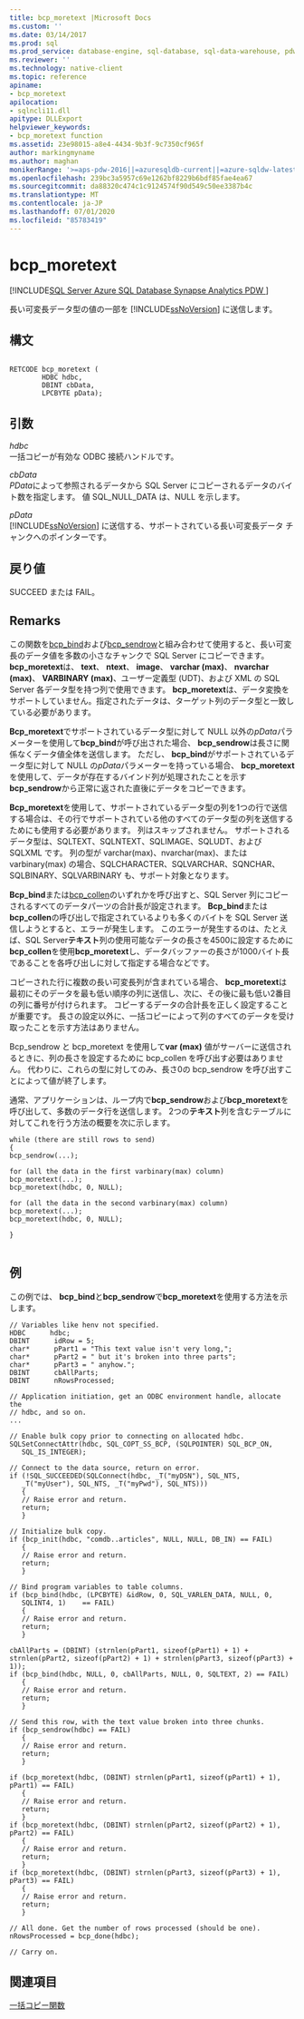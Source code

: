 ```yaml
---
title: bcp_moretext |Microsoft Docs
ms.custom: ''
ms.date: 03/14/2017
ms.prod: sql
ms.prod_service: database-engine, sql-database, sql-data-warehouse, pdw
ms.reviewer: ''
ms.technology: native-client
ms.topic: reference
apiname:
- bcp_moretext
apilocation:
- sqlncli11.dll
apitype: DLLExport
helpviewer_keywords:
- bcp_moretext function
ms.assetid: 23e98015-a8e4-4434-9b3f-9c7350cf965f
author: markingmyname
ms.author: maghan
monikerRange: '>=aps-pdw-2016||=azuresqldb-current||=azure-sqldw-latest||>=sql-server-2016||=sqlallproducts-allversions||>=sql-server-linux-2017||=azuresqldb-mi-current'
ms.openlocfilehash: 239bc3a5957c69e1262bf8229b6bdf85fae4ea67
ms.sourcegitcommit: da88320c474c1c9124574f90d549c50ee3387b4c
ms.translationtype: MT
ms.contentlocale: ja-JP
ms.lasthandoff: 07/01/2020
ms.locfileid: "85783419"
---
```

# <a name="bcp_moretext"></a>bcp_moretext
[!INCLUDE[SQL Server Azure SQL Database Synapse Analytics PDW ](../../includes/applies-to-version/sql-asdb-asdbmi-asdw-pdw.md)]

  長い可変長データ型の値の一部を [!INCLUDE[ssNoVersion](../../includes/ssnoversion-md.md)] に送信します。  
  
## <a name="syntax"></a>構文  
  
```  
  
RETCODE bcp_moretext (  
        HDBC hdbc,  
        DBINT cbData,  
        LPCBYTE pData);  
```  
  
## <a name="arguments"></a>引数  
 *hdbc*  
 一括コピーが有効な ODBC 接続ハンドルです。  
  
 *cbData*  
 *PData*によって参照されるデータから SQL Server にコピーされるデータのバイト数を指定します。 値 SQL_NULL_DATA は、NULL を示します。  
  
 *pData*  
 [!INCLUDE[ssNoVersion](../../includes/ssnoversion-md.md)] に送信する、サポートされている長い可変長データ チャンクへのポインターです。  
  
## <a name="returns"></a>戻り値  
 SUCCEED または FAIL。  
  
## <a name="remarks"></a>Remarks  
 この関数を[bcp_bind](../../relational-databases/native-client-odbc-extensions-bulk-copy-functions/bcp-bind.md)および[bcp_sendrow](../../relational-databases/native-client-odbc-extensions-bulk-copy-functions/bcp-sendrow.md)と組み合わせて使用すると、長い可変長のデータ値を多数の小さなチャンクで SQL Server にコピーできます。 **bcp_moretext**は、 **text**、 **ntext**、 **image**、 **varchar (max)**、 **nvarchar (max)**、 **VARBINARY (max)**、ユーザー定義型 (UDT)、および XML の SQL Server 各データ型を持つ列で使用できます。 **bcp_moretext**は、データ変換をサポートしていません。指定されたデータは、ターゲット列のデータ型と一致している必要があります。  
  
 **Bcp_moretext**でサポートされているデータ型に対して NULL 以外の*pData*パラメーターを使用して**bcp_bind**が呼び出された場合、 **bcp_sendrow**は長さに関係なくデータ値全体を送信します。 ただし、 **bcp_bind**がサポートされているデータ型に対して NULL の*pData*パラメーターを持っている場合、 **bcp_moretext**を使用して、データが存在するバインド列が処理されたことを示す**bcp_sendrow**から正常に返された直後にデータをコピーできます。  
  
 **Bcp_moretext**を使用して、サポートされているデータ型の列を1つの行で送信する場合は、その行でサポートされている他のすべてのデータ型の列を送信するためにも使用する必要があります。 列はスキップされません。 サポートされるデータ型は、SQLTEXT、SQLNTEXT、SQLIMAGE、SQLUDT、および SQLXML です。 列の型が varchar(max)、nvarchar(max)、または varbinary(max) の場合、SQLCHARACTER、SQLVARCHAR、SQNCHAR、SQLBINARY、SQLVARBINARY も、サポート対象となります。  
  
 **Bcp_bind**または[bcp_collen](../../relational-databases/native-client-odbc-extensions-bulk-copy-functions/bcp-collen.md)のいずれかを呼び出すと、SQL Server 列にコピーされるすべてのデータパーツの合計長が設定されます。 **Bcp_bind**または**bcp_collen**の呼び出しで指定されているよりも多くのバイトを SQL Server 送信しようとすると、エラーが発生します。 このエラーが発生するのは、たとえば、SQL Server**テキスト**列の使用可能なデータの長さを4500に設定するために**bcp_collen**を使用**bcp_moretext**し、データバッファーの長さが1000バイト長であることを各呼び出しに対して指定する場合などです。  
  
 コピーされた行に複数の長い可変長列が含まれている場合、 **bcp_moretext**は最初にそのデータを最も低い順序の列に送信し、次に、その後に最も低い2番目の列に番号が付けられます。 コピーするデータの合計長を正しく設定することが重要です。 長さの設定以外に、一括コピーによって列のすべてのデータを受け取ったことを示す方法はありません。  
  
 Bcp_sendrow と bcp_moretext を使用して**var (max)** 値がサーバーに送信されるときに、列の長さを設定するために bcp_collen を呼び出す必要はありません。 代わりに、これらの型に対してのみ、長さ0の bcp_sendrow を呼び出すことによって値が終了します。  
  
 通常、アプリケーションは、ループ内で**bcp_sendrow**および**bcp_moretext**を呼び出して、多数のデータ行を送信します。 2つの**テキスト**列を含むテーブルに対してこれを行う方法の概要を次に示します。  
  
```  
while (there are still rows to send)  
{  
bcp_sendrow(...);  
  
for (all the data in the first varbinary(max) column)  
bcp_moretext(...);  
bcp_moretext(hdbc, 0, NULL);  
  
for (all the data in the second varbinary(max) column)  
bcp_moretext(...);  
bcp_moretext(hdbc, 0, NULL);  
  
}  
  
```  
  
## <a name="example"></a>例  
 この例では、 **bcp_bind**と**bcp_sendrow**で**bcp_moretext**を使用する方法を示します。  
  
```  
// Variables like henv not specified.  
HDBC      hdbc;  
DBINT      idRow = 5;  
char*      pPart1 = "This text value isn't very long,";  
char*      pPart2 = " but it's broken into three parts";  
char*      pPart3 = " anyhow.";  
DBINT      cbAllParts;  
DBINT      nRowsProcessed;  
  
// Application initiation, get an ODBC environment handle, allocate the  
// hdbc, and so on.  
...   
  
// Enable bulk copy prior to connecting on allocated hdbc.  
SQLSetConnectAttr(hdbc, SQL_COPT_SS_BCP, (SQLPOINTER) SQL_BCP_ON,  
   SQL_IS_INTEGER);  
  
// Connect to the data source, return on error.  
if (!SQL_SUCCEEDED(SQLConnect(hdbc, _T("myDSN"), SQL_NTS,  
   _T("myUser"), SQL_NTS, _T("myPwd"), SQL_NTS)))  
   {  
   // Raise error and return.  
   return;  
   }  
  
// Initialize bulk copy.   
if (bcp_init(hdbc, "comdb..articles", NULL, NULL, DB_IN) == FAIL)  
   {  
   // Raise error and return.  
   return;  
   }  
  
// Bind program variables to table columns.   
if (bcp_bind(hdbc, (LPCBYTE) &idRow, 0, SQL_VARLEN_DATA, NULL, 0,  
   SQLINT4, 1)    == FAIL)  
   {  
   // Raise error and return.  
   return;  
   }  
  
cbAllParts = (DBINT) (strnlen(pPart1, sizeof(pPart1) + 1) + strnlen(pPart2, sizeof(pPart2) + 1) + strnlen(pPart3, sizeof(pPart3) + 1));  
if (bcp_bind(hdbc, NULL, 0, cbAllParts, NULL, 0, SQLTEXT, 2) == FAIL)  
   {  
   // Raise error and return.  
   return;  
   }  
  
// Send this row, with the text value broken into three chunks.   
if (bcp_sendrow(hdbc) == FAIL)  
   {  
   // Raise error and return.  
   return;  
   }  
  
if (bcp_moretext(hdbc, (DBINT) strnlen(pPart1, sizeof(pPart1) + 1), pPart1) == FAIL)  
   {  
   // Raise error and return.  
   return;  
   }  
if (bcp_moretext(hdbc, (DBINT) strnlen(pPart2, sizeof(pPart2) + 1), pPart2) == FAIL)  
   {  
   // Raise error and return.  
   return;  
   }  
if (bcp_moretext(hdbc, (DBINT) strnlen(pPart3, sizeof(pPart3) + 1), pPart3) == FAIL)  
   {  
   // Raise error and return.  
   return;  
   }  
  
// All done. Get the number of rows processed (should be one).  
nRowsProcessed = bcp_done(hdbc);  
  
// Carry on.  
```  
  
## <a name="see-also"></a>関連項目  
 [一括コピー関数](../../relational-databases/native-client-odbc-extensions-bulk-copy-functions/sql-server-driver-extensions-bulk-copy-functions.md)  
  
  
